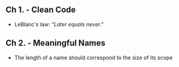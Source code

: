 Ch 1. - Clean Code
------------------
- LeBlanc's law: _"Later equals never."_

Ch 2. - Meaningful Names
------------------------
- The length of a name should correspond to the size of its scope
